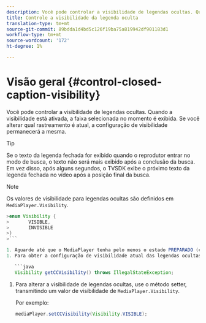```yaml
---
description: Você pode controlar a visibilidade de legendas ocultas. Quando a visibilidade está ativada, a faixa selecionada no momento é exibida. Se você alterar qual rastreamento é atual, a configuração de visibilidade permanecerá a mesma.
title: Controle a visibilidade da legenda oculta
translation-type: tm+mt
source-git-commit: 89bdda1d4bd5c126f19ba75a819942df901183d1
workflow-type: tm+mt
source-wordcount: '172'
ht-degree: 1%

---
```



# Visão geral {#control-closed-caption-visibility}

Você pode controlar a visibilidade de legendas ocultas. Quando a visibilidade está ativada, a faixa selecionada no momento é exibida. Se você alterar qual rastreamento é atual, a configuração de visibilidade permanecerá a mesma.

>[!TIP]
>
>Se o texto da legenda fechada for exibido quando o reprodutor entrar no modo de busca, o texto não será mais exibido após a conclusão da busca. Em vez disso, após alguns segundos, o TVSDK exibe o próximo texto da legenda fechada no vídeo após a posição final da busca.

>[!NOTE]
>
>Os valores de visibilidade para legendas ocultas são definidos em `MediaPlayer.Visibility`.
>
>
```java
>enum Visibility { 
>       VISIBLE,  
>       INVISIBLE 
>}
>```

1. Aguarde até que o MediaPlayer tenha pelo menos o estado PREPARADO (consulte [Aguarde um estado válido](../../../tvsdk-1.4-for-android/ui-configure/android-1.4-ui-state-prepared-wait-for.md)).
1. Para obter a configuração de visibilidade atual das legendas ocultas, use o método getter no MediaPlayer, que retorna um valor de visibilidade.

   ```java
   Visibility getCCVisibility() throws IllegalStateException;
   ```

1. Para alterar a visibilidade de legendas ocultas, use o método setter, transmitindo um valor de visibilidade de `MediaPlayer.Visibility`.

   Por exemplo:

   ```java
   mediaPlayer.setCCVisibility(Visibility.VISIBLE);
   ```

